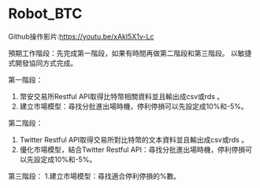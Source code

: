 # Robot_BTC

Github操作影片:https://youtu.be/xAkl5X1v-Lc

預期工作階段：先完成第一階段，如果有時間再做第二階段和第三階段。
以敏捷式開發協同方式完成。

第一階段：
1. 幣安交易所Restful API取得比特幣相關資料並且輸出成csv或rds 。
2. 建立市場模型：尋找分批進出場時機，停利停損可以先設定成10%和-5%。

第二階段：
1. Twitter Restful API取得交易所對比特幣的文本資料並且輸出成csv或rds 。
2. 優化市場模型，結合Twitter Restful API：尋找分批進出場時機，停利停損可以先設定成10%和-5%。

第三階段：
1.建立市場模型：尋找適合停利停損的%數。
